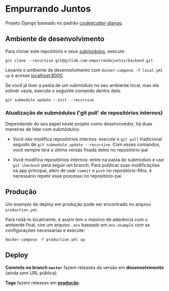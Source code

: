 # Empurrando Juntos

Projeto Django baseado no padrão [cookiecutter-django](http://cookiecutter-django.readthedocs.io/en/latest).

## Ambiente de desenvolvimento

Para clonar este repositório e seus [submódulos](https://git-scm.com/book/en/v2/Git-Tools-Submodules), execute:

`git clone --recursive git@gitlab.com:empurrandojuntos/backend.git`

Levante o ambiente de desenvolvimento com `docker-compose -f local.yml up` e acesse [localhost:8000](http://localhost:8000).

Se você já tiver a pasta de um submódulo no seu ambiente local, mas ela estiver vazia, execute o seguinte comando dentro dela:

`git submodule update --init --recursive`

### Atualização de submódulos ('git pull' de repositórios internos)

Dependendo do seu papel neste projeto como desenvovedor, há duas maneiras de lidar com submódulos:

- Você não modifica repositórios internos: execute o `git pull` tradicional seguido de `git submodule update --recursive`. Com esses comandos, você sempre terá a última versão fixada deles no repositório-pai

- Você modifica repositórios internos: entre na pasta do submódulo e use `git checkout` para seguir um branch. Para publicar suas modificações na app principal, além de usar `commit` e `push` no repositório-filho, é necessário repetir esse processo no repositório-pai


## Produção

Um exemplo de deploy em produção pode ser encontrado no arquivo `production.yml`.

Para rodá-lo localmente, e assim tem o máximo de aderência com o ambiente final, cire um arquivo `.env` baseado em `env.example` com as configurações necessárias e execute:

```
docker-compose -f production.yml up
```

## Deploy

**Commits no branch `master`** fazem releases da versão em **desenvolvimento** (ainda sem URL pública).

**Tags** fazem releases em [**produção**](https://ej.brasilqueopovoquer.org.br/).
